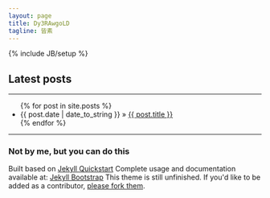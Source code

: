 ```yaml
---
layout: page
title: Dy3RAwgoLD
tagline: 皆素
---
```

{% include JB/setup %}

## Latest posts

-----

<ul class="posts">
  {% for post in site.posts %}
    <li><span>{{ post.date | date_to_string }}</span> &raquo; <a href="{{ BASE_PATH }}{{ post.url }}">{{ post.title }}</a></li>
  {% endfor %}
</ul>
    

----

### Not by me, but you can do this
Built based on [Jekyll Quickstart](http://jekyllbootstrap.com/usage/jekyll-quick-start.html)
Complete usage and documentation available at: [Jekyll Bootstrap](http://jekyllbootstrap.com)
This theme is still unfinished. If you'd like to be added as a contributor, [please fork them](http://github.com/plusjade/jekyll-bootstrap).


